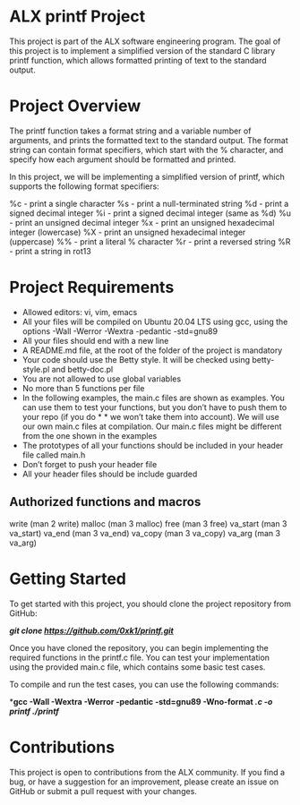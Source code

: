 # ALX printf Project

This project is part of the ALX software engineering program. The goal of this project is to implement a simplified version of the standard C library printf function, which allows formatted printing of text to the standard output.

# Project Overview
The printf function takes a format string and a variable number of arguments, and prints the formatted text to the standard output. The format string can contain format specifiers, which start with the % character, and specify how each argument should be formatted and printed.

In this project, we will be implementing a simplified version of printf, which supports the following format specifiers:

%c - print a single character
%s - print a null-terminated string
%d - print a signed decimal integer
%i - print a signed decimal integer (same as %d)
%u - print an unsigned decimal integer
%x - print an unsigned hexadecimal integer (lowercase)
%X - print an unsigned hexadecimal integer (uppercase)
%% - print a literal % character
%r - print a reversed string
%R - print a string in rot13

# Project Requirements

* Allowed editors: vi, vim, emacs
* All your files will be compiled on Ubuntu 20.04 LTS using gcc, using the options -Wall -Werror -Wextra -pedantic -std=gnu89
* All your files should end with a new line
* A README.md file, at the root of the folder of the project is mandatory
* Your code should use the Betty style. It will be checked using betty-style.pl and betty-doc.pl
* You are not allowed to use global variables
* No more than 5 functions per file
* In the following examples, the main.c files are shown as examples. You can use them to test your functions, but you don’t have to push them to your repo (if you do * * we won’t take them into account). We will use our own main.c files at compilation. Our main.c files might be different from the one shown in the examples
* The prototypes of all your functions should be included in your header file called main.h
* Don’t forget to push your header file
* All your header files should be include guarded

## Authorized functions and macros

write (man 2 write)
malloc (man 3 malloc)
free (man 3 free)
va_start (man 3 va_start)
va_end (man 3 va_end)
va_copy (man 3 va_copy)
va_arg (man 3 va_arg)

# Getting Started

To get started with this project, you should clone the project repository from GitHub:

***git clone https://github.com/0xk1/printf.git***

Once you have cloned the repository, you can begin implementing the required functions in the printf.c file. You can test your implementation using the provided main.c file, which contains some basic test cases.

To compile and run the test cases, you can use the following commands:

***gcc -Wall -Wextra -Werror -pedantic -std=gnu89 -Wno-format *.c -o printf
./printf***

# Contributions

This project is open to contributions from the ALX community. If you find a bug, or have a suggestion for an improvement, please create an issue on GitHub or submit a pull request with your changes.


